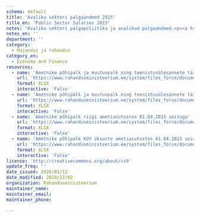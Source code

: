 ```yaml
---
schema: default
title: 'Avaliku sektori palgaandmed 2015'
title_en: 'Public Sector Salaries 2015'
notes: "Avaliku sektori palgapoliitika ja avalikud palgaandmed.<p><a href='https://www.rahandusministeerium.ee/et/riigi-personalipoliitika/palgapoliitika'>https://www.rahandusministeerium.ee/et/riigi-personalipoliitika/palgapoliitika</a></p>"
notes_en: ''
department: ''
category:
  - Majandus ja rahandus
category_en:
  - Economy and Finance
resources:
  - name: 'Ametnike põhipalk ja muutuvpalk ning teenistusülesannete täitmisest tulenev muu tulu riigi ametiasutustes 01.01.-31.12.2015'
    url: 'https://www.rahandusministeerium.ee/system/files_force/document_files/aasta_kogupalk_2015.a_riik.xlsx?download=1'
    format: XLSX
    interactive: 'False'
  - name: 'Ametnike põhipalk ja muutuvpalk ning teenistusülesannete täitmisest tulenev muu tulu KOV üksuste ametiasutustes 01.01.-31.12.2015'
    url: 'https://www.rahandusministeerium.ee/system/files_force/document_files/aasta_kogupalk_2015_kov.xlsx?download=1'
    format: XLSX
    interactive: 'False'
  - name: 'Ametnike põhipalk riigi ametiasutusres 01.04.2015 seisuga'
    url: 'https://www.rahandusministeerium.ee/system/files_force/document_files/pohipalk_01.04.2015_riik_21.07.2015.xlsx?download=1'
    format: XLSX
    interactive: 'False'
  - name: 'Ametnike põhipalk KOV üksuste ametiasutustes 01.04.2015 seisuga'
    url: 'https://www.rahandusministeerium.ee/system/files_force/document_files/pohipalk_01.04.2015_kov_05.06.2015.xlsx?download=1'
    format: XLSX
    interactive: 'False'
license: 'http://creativecommons.org/about/cc0'
update_freq: ''
date_issued: 2020/01/13
date_modified: 2020/12/02
organization: Rahandusministeerium
maintainer_name: 
maintainer_email: 
maintainer_phone:

---
```

